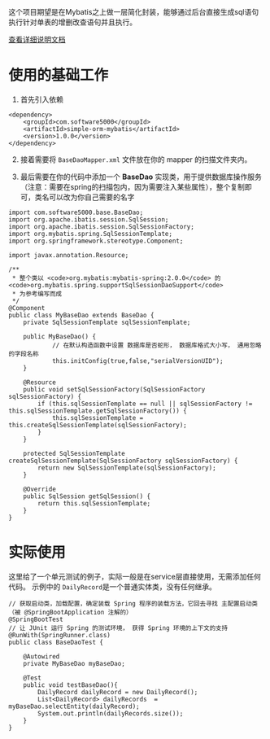 这个项目期望是在Mybatis之上做一层简化封装，能够通过后台直接生成sql语句执行针对单表的增删改查语句并且执行。

[查看详细说明文档](https://github.com/matuobasyouca/simple-orm-mybatis/wiki)

# 使用的基础工作

1. 首先引入依赖
```
<dependency>
    <groupId>com.software5000</groupId>
    <artifactId>simple-orm-mybatis</artifactId>
    <version>1.0.0</version>
</dependency>
```

2. 接着需要将 ``` BaseDaoMapper.xml ``` 文件放在你的 mapper 的扫描文件夹内。

3. 最后需要在你的代码中添加一个 **BaseDao** 实现类，用于提供数据库操作服务（注意：需要在spring的扫描包内，因为需要注入某些属性），整个复制即可，类名可以改为你自己需要的名字
```
import com.software5000.base.BaseDao;
import org.apache.ibatis.session.SqlSession;
import org.apache.ibatis.session.SqlSessionFactory;
import org.mybatis.spring.SqlSessionTemplate;
import org.springframework.stereotype.Component;

import javax.annotation.Resource;

/**
 * 整个类以 <code>org.mybatis:mybatis-spring:2.0.0</code> 的 <code>org.mybatis.spring.supportSqlSessionDaoSupport</code>
 * 为参考编写而成
 */
@Component
public class MyBaseDao extends BaseDao {
    private SqlSessionTemplate sqlSessionTemplate;
    
    public MyBaseDao() {
            // 在默认构造函数中设置 数据库是否蛇形， 数据库格式大小写， 通用忽略的字段名称
            this.initConfig(true,false,"serialVersionUID");
    }
        
    @Resource
    public void setSqlSessionFactory(SqlSessionFactory sqlSessionFactory) {
        if (this.sqlSessionTemplate == null || sqlSessionFactory != this.sqlSessionTemplate.getSqlSessionFactory()) {
            this.sqlSessionTemplate = this.createSqlSessionTemplate(sqlSessionFactory);
        }
    }

    protected SqlSessionTemplate createSqlSessionTemplate(SqlSessionFactory sqlSessionFactory) {
        return new SqlSessionTemplate(sqlSessionFactory);
    }

    @Override
    public SqlSession getSqlSession() {
        return this.sqlSessionTemplate;
    }
}

```

# 实际使用
这里给了一个单元测试的例子，实际一般是在service层直接使用，无需添加任何代码。
示例中的 ``` DailyRecord ```是一个普通实体类，没有任何继承。
```
// 获取启动类，加载配置，确定装载 Spring 程序的装载方法，它回去寻找 主配置启动类（被 @SpringBootApplication 注解的）
@SpringBootTest
// 让 JUnit 运行 Spring 的测试环境， 获得 Spring 环境的上下文的支持
@RunWith(SpringRunner.class)
public class BaseDaoTest {

    @Autowired
    private MyBaseDao myBaseDao;

    @Test
    public void testBaseDao(){
        DailyRecord dailyRecord = new DailyRecord();
        List<DailyRecord> dailyRecords  = myBaseDao.selectEntity(dailyRecord);
        System.out.println(dailyRecords.size());
    }
}


```